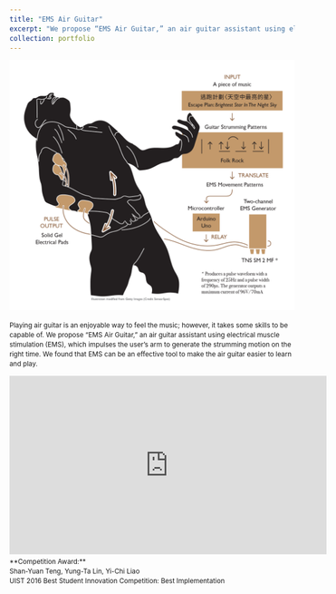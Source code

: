 ```yaml
---
title: "EMS Air Guitar"
excerpt: "We propose “EMS Air Guitar,” an air guitar assistant using electrical muscle stimulation (EMS), which impulses the user’s arm to generate the strumming motion on the right time.<br/><img src='/images/ems.png'><br>"
collection: portfolio
---
```


<img src='/images/emsairguitar.png'>

<small>Playing air guitar is an enjoyable way to feel the music; however, it takes some skills to be capable of. We propose “EMS Air Guitar,” an air guitar assistant using electrical muscle stimulation (EMS), which impulses the user’s arm to generate the strumming motion on the right time. We found that EMS can be an effective tool to make the air guitar easier to learn and play.</small>

<iframe width="560" height="315" src="https://www.youtube.com/embed/y_U4SjE-eUI" frameborder="0" allowfullscreen></iframe>

<br>
<small>
**Competition Award:** <br> 
Shan-Yuan Teng, Yung-Ta Lin, Yi-Chi Liao <br>
UIST 2016 Best Student Innovation Competition: Best Implementation